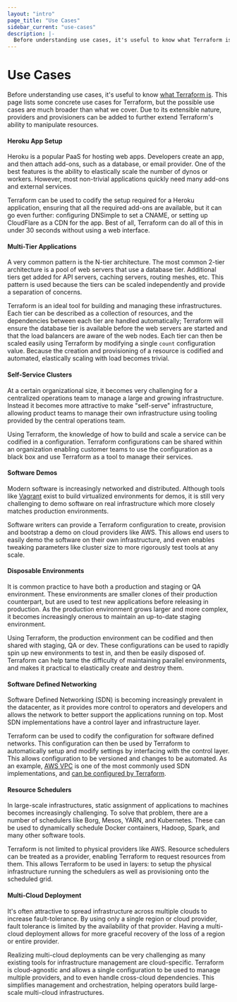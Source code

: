 ```yaml
---
layout: "intro"
page_title: "Use Cases"
sidebar_current: "use-cases"
description: |-
  Before understanding use cases, it's useful to know what Terraform is. This page lists some concrete use cases for Terraform, but the possible use cases are much broader than what we cover. Due to its extensible nature, providers and provisioners can be added to further extend Terraform's ability to manipulate resources.
---
```


# Use Cases

Before understanding use cases, it's useful to know [what Terraform is](/intro/index.html).
This page lists some concrete use cases for Terraform, but the possible use cases are
much broader than what we cover. Due to its extensible nature, providers and provisioners
can be added to further extend Terraform's ability to manipulate resources.

#### Heroku App Setup

Heroku is a popular PaaS for hosting web apps. Developers create an app, and then
attach add-ons, such as a database, or email provider. One of the best features is
the ability to elastically scale the number of dynos or workers. However, most
non-trivial applications quickly need many add-ons and external services.

Terraform can be used to codify the setup required for a Heroku application, ensuring
that all the required add-ons are available, but it can go even further: configuring
DNSimple to set a CNAME, or setting up CloudFlare as a CDN for the
app. Best of all, Terraform can do all of this in under 30 seconds without
using a web interface.

#### Multi-Tier Applications

A very common pattern is the N-tier architecture. The most common 2-tier architecture is
a pool of web servers that use a database tier. Additional tiers get added for API servers,
caching servers, routing meshes, etc. This pattern is used because the tiers can be scaled
independently and provide a separation of concerns.

Terraform is an ideal tool for building and managing these infrastructures. Each tier can
be described as a collection of resources, and the dependencies between each tier are handled
automatically; Terraform will ensure the database tier is available before the web servers
are started and that the load balancers are aware of the web nodes. Each tier can then be
scaled easily using Terraform by modifying a single `count` configuration value. Because
the creation and provisioning of a resource is codified and automated, elastically scaling
with load becomes trivial.

#### Self-Service Clusters

At a certain organizational size, it becomes very challenging for a centralized
operations team to manage a large and growing infrastructure. Instead it becomes
more attractive to make "self-serve" infrastructure, allowing product teams to
manage their own infrastructure using tooling provided by the central operations team.

Using Terraform, the knowledge of how to build and scale a service can be codified
in a configuration. Terraform configurations can be shared within an organization
enabling customer teams to use the configuration as a black box and use Terraform as
a tool to manage their services.

#### Software Demos

Modern software is increasingly networked and distributed. Although tools like
[Vagrant](https://www.vagrantup.com/) exist to build virtualized environments
for demos, it is still very challenging to demo software on real infrastructure
which more closely matches production environments.

Software writers can provide a Terraform configuration to create, provision and
bootstrap a demo on cloud providers like AWS. This allows end users to easily demo
the software on their own infrastructure, and even enables tweaking parameters like
cluster size to more rigorously test tools at any scale.

#### Disposable Environments

It is common practice to have both a production and staging or QA environment.
These environments are smaller clones of their production counterpart, but are
used to test new applications before releasing in production. As the production
environment grows larger and more complex, it becomes increasingly onerous to
maintain an up-to-date staging environment.

Using Terraform, the production environment can be codified and then shared with
staging, QA or dev. These configurations can be used to rapidly spin up new
environments to test in, and then be easily disposed of. Terraform can help tame
the difficulty of maintaining parallel environments, and makes it practical
to elastically create and destroy them.

#### Software Defined Networking

Software Defined Networking (SDN) is becoming increasingly prevalent in the
datacenter, as it provides more control to operators and developers and
allows the network to better support the applications running on top. Most SDN
implementations have a control layer and infrastructure layer.

Terraform can be used to codify the configuration for software defined networks.
This configuration can then be used by Terraform to automatically setup and modify
settings by interfacing with the control layer. This allows configuration to be
versioned and changes to be automated. As an example, [AWS VPC](https://aws.amazon.com/vpc/)
is one of the most commonly used SDN implementations, and [can be configured by
Terraform](/docs/providers/aws/r/vpc.html).

#### Resource Schedulers

In large-scale infrastructures, static assignment of applications to machines
becomes increasingly challenging. To solve that problem, there are a number
of schedulers like Borg, Mesos, YARN, and Kubernetes. These can be used to
dynamically schedule Docker containers, Hadoop, Spark, and many other software
tools.

Terraform is not limited to physical providers like AWS. Resource schedulers
can be treated as a provider, enabling Terraform to request resources from them.
This allows Terraform to be used in layers: to setup the physical infrastructure
running the schedulers as well as provisioning onto the scheduled grid.

#### Multi-Cloud Deployment

It's often attractive to spread infrastructure across multiple clouds to increase
fault-tolerance. By using only a single region or cloud provider, fault tolerance
is limited by the availability of that provider. Having a multi-cloud deployment
allows for more graceful recovery of the loss of a region or entire provider.

Realizing multi-cloud deployments can be very challenging as many existing tools
for infrastructure management are cloud-specific. Terraform is cloud-agnostic
and allows a single configuration to be used to manage multiple providers, and
to even handle cross-cloud dependencies. This simplifies management and orchestration,
helping operators build large-scale multi-cloud infrastructures.

